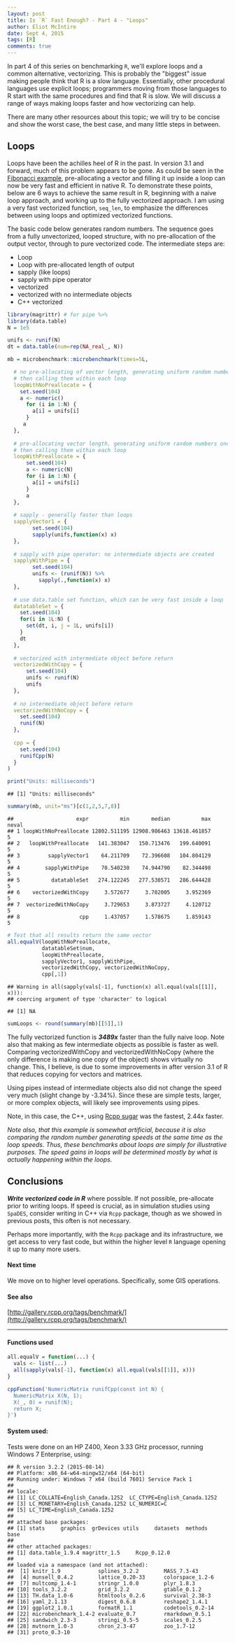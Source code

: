 ```yaml
---
layout: post
title: Is `R` Fast Enough? - Part 4 - "Loops"
author: Eliot McIntire
date: Sept 4, 2015
tags: [R]
comments: true
---
```


In part 4 of this series on benchmarking `R`, we'll explore loops and a common alternative, vectorizing. This is probably the "biggest" issue making people think that R is a slow language. Essentially, other procedural languages use explicit loops; programmers moving from those languages to R start with the same procedures and find that R is slow. We will discuss a range of ways making loops faster and how vectorizing can help. 

There are many other resources about this topic; we will try to be concise and show the worst case, the best case, and many little steps in between.


## Loops

Loops have been the achilles heel of R in the past. In version 3.1 and forward, much of this problem appears to be gone. As could be seen in the [Fibonacci  example](http://predictiveecology.org/2015/05/06/Is-R-fast-enough-03.html), pre-allocating a vector and filling it up inside a loop can now be very fast and efficient in native R. To demonstrate these points, below are 6 ways to achieve the same result in R, beginning with a naive loop approach, and working up to the fully vectorized approach. I am using a very fast vectorized function, `seq_len`, to emphasize the differences between using loops and optimized vectorized functions.

The basic code below generates random numbers. The sequence goes from a fully unvectorized, looped structure, with no pre-allocation of the output vector, through to pure vectorized code. The intermediate steps are:

- Loop
- Loop with pre-allocated length of output
- sapply (like loops)
- sapply with pipe operator
- vectorized
- vectorized with no intermediate objects
- C++ vectorized

```r
library(magrittr) # for pipe %>%
library(data.table)
N = 1e5

unifs <- runif(N) 
dt = data.table(num=rep(NA_real_, N))

mb = microbenchmark::microbenchmark(times=5L,

  # no pre-allocating of vector length, generating uniform random numbers once,
  # then calling them within each loop
  loopWithNoPreallocate = {
    set.seed(104)
    a <- numeric()
      for (i in 1:N) {
        a[i] = unifs[i]
      } 
     a
  },
  
  # pre-allocating vector length, generating uniform random numbers once,
  # then calling them within each loop
  loopWithPreallocate = {
      set.seed(104)
      a <- numeric(N) 
      for (i in 1:N) {
        a[i] = unifs[i]
      }
      a
  },
   
  # sapply - generally faster than loops
  sapplyVector1 = {
        set.seed(104)
        sapply(unifs,function(x) x)
  },
  
  # sapply with pipe operator: no intermediate objects are created
  sapplyWithPipe = {
        set.seed(104)
        unifs <- (runif(N)) %>%
          sapply(.,function(x) x)
  },
  
  # use data.table set function, which can be very fast inside a loop
  datatableSet = {
    set.seed(104)
    for(i in 1L:N) {
      set(dt, i, j = 1L, unifs[i])
    }
    dt
  },
  
  # vectorized with intermediate object before return
  vectorizedWithCopy = {
      set.seed(104)
      unifs <- runif(N)
      unifs
  },
  
  # no intermediate object before return
  vectorizedWithNoCopy = {
    set.seed(104)
    runif(N)
  },
  
  cpp = {
    set.seed(104)
    runifCpp(N)
  }
)

print("Units: milliseconds")
```

```
## [1] "Units: milliseconds"
```

```r
summary(mb, unit="ms")[c(1,2,5,7,8)]
```

```
##                    expr          min       median          max neval
## 1 loopWithNoPreallocate 12802.511195 12908.986463 13618.461857     5
## 2   loopWithPreallocate   141.383047   150.713476   199.640091     5
## 3         sapplyVector1    64.211709    72.396608   104.804129     5
## 4        sapplyWithPipe    70.540230    74.944790    82.344498     5
## 5          datatableSet   274.122245   277.530571   286.644428     5
## 6    vectorizedWithCopy     3.572677     3.702005     3.952369     5
## 7  vectorizedWithNoCopy     3.729653     3.873727     4.120712     5
## 8                   cpp     1.437057     1.578675     1.859143     5
```

```r
# Test that all results return the same vector
all.equalV(loopWithNoPreallocate, 
           datatableSet$num, 
           loopWithPreallocate, 
           sapplyVector1, sapplyWithPipe, 
           vectorizedWithCopy, vectorizedWithNoCopy, 
           cpp[,1])
```

```
## Warning in all(sapply(vals[-1], function(x) all.equal(vals[[1]], x))):
## coercing argument of type 'character' to logical
```

```
## [1] NA
```

```r
sumLoops <- round(summary(mb)[[5]],1)
```

The fully vectorized function is ***3489x*** faster than the fully naive loop. Note also that making as few intermediate objects as possible is faster as well. Comparing vectorizedWithCopy and vectorizedWithNoCopy (where the only difference is making one copy of the object) shows virtually no change. This, I believe, is due to some improvements in after version 3.1 of R that reduces copying for vectors and matrices. 

Using pipes instead of intermediate objects also did not change the speed very much (slight change by -3.34%). Since these are simple tests, larger, or more complex objects, will likely see improvements using pipes.

Note, in this case, the C++, using [Rcpp sugar](http://gallery.rcpp.org/articles/random-number-generation/) was the fastest, 2.44x faster.

*Note also, that this example is somewhat artificial, because it is also comparing the random number generating speeds at the same time as the loop speeds. Thus, these benchmarks about loops are simply for illustrative purposes. The speed gains in loops will be determined mostly by what is actually happening within the loops.*

## Conclusions

***Write vectorized code in R*** where possible. If not possible, pre-allocate prior to writing loops. If speed is crucial, as in simulation studies using `SpaDES`, consider writing in C++ via `Rcpp` package, though as we showed in previous posts, this often is not necessary.
  
Perhaps more importantly, with the `Rcpp` package and its infrastructure, we get access to very fast code, but within the higher level `R` language opening it up to many more users.

#### Next time 

We move on to higher level operations. Specifically, some GIS operations.

#### See also

[http://gallery.rcpp.org/tags/benchmark/](http://gallery.rcpp.org/tags/benchmark/)

--------------------

#### Functions used


```r
all.equalV = function(...) {
  vals <- list(...)
  all(sapply(vals[-1], function(x) all.equal(vals[[1]], x)))
}

cppFunction('NumericMatrix runifCpp(const int N) {
  NumericMatrix X(N, 1);
  X(_, 0) = runif(N);
  return X;
}')
```

#### System used:
Tests were done on an HP Z400, Xeon 3.33 GHz processor, running Windows 7 Enterprise, using:


```
## R version 3.2.2 (2015-08-14)
## Platform: x86_64-w64-mingw32/x64 (64-bit)
## Running under: Windows 7 x64 (build 7601) Service Pack 1
## 
## locale:
## [1] LC_COLLATE=English_Canada.1252  LC_CTYPE=English_Canada.1252   
## [3] LC_MONETARY=English_Canada.1252 LC_NUMERIC=C                   
## [5] LC_TIME=English_Canada.1252    
## 
## attached base packages:
## [1] stats     graphics  grDevices utils     datasets  methods   base     
## 
## other attached packages:
## [1] data.table_1.9.4 magrittr_1.5     Rcpp_0.12.0     
## 
## loaded via a namespace (and not attached):
##  [1] knitr_1.9            splines_3.2.2        MASS_7.3-43         
##  [4] munsell_0.4.2        lattice_0.20-33      colorspace_1.2-6    
##  [7] multcomp_1.4-1       stringr_1.0.0        plyr_1.8.3          
## [10] tools_3.2.2          grid_3.2.2           gtable_0.1.2        
## [13] TH.data_1.0-6        htmltools_0.2.6      survival_2.38-3     
## [16] yaml_2.1.13          digest_0.6.8         reshape2_1.4.1      
## [19] ggplot2_1.0.1        formatR_1.1          codetools_0.2-14    
## [22] microbenchmark_1.4-2 evaluate_0.7         rmarkdown_0.5.1     
## [25] sandwich_2.3-3       stringi_0.5-5        scales_0.2.5        
## [28] mvtnorm_1.0-3        chron_2.3-47         zoo_1.7-12          
## [31] proto_0.3-10
```

